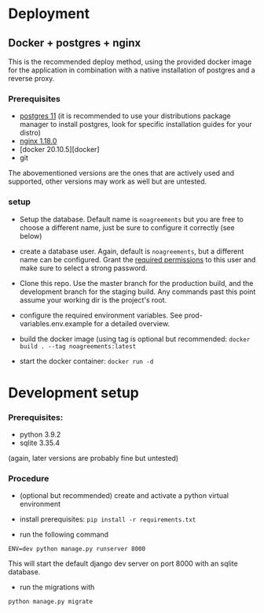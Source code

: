 # Deployment


## Docker + postgres + nginx

This is the recommended deploy method, using the provided docker image for the application
in combination with a native installation of postgres and a reverse proxy.

### Prerequisites

- [postgres 11][postgres] (it is recommended to use your distributions package manager to install postgres, 
  look for specific installation guides for your distro)
- [nginx 1.18.0][nginx]
- [docker 20.10.5][docker]
- git

The abovementioned versions are the ones that are actively used and supported,
other versions may work as well but are untested.

### setup

- Setup the database. Default name is `noagreements` but you are free to choose
  a different name, just be sure to configure it correctly (see below)


- create a database user. Again, default is `noagreements`, but a different name can
  be configured. Grant the [required permissions][django-req-perm] to this user and make sure
  to select a strong password.
  

- Clone this repo. Use the master branch for the production build, and the development 
branch for the staging build. Any commands past this point assume your working dir 
  is the project's root.
  

- configure the required environment variables. See prod-variables.env.example for
a detailed overview.
  
- build the docker image (using tag is optional but recommended:
  `docker build . --tag noagreements:latest`
- start the docker container:
`docker run -d `

[postgres]: https://www.postgresql.org/docs/11/tutorial-install.html
[nginx]: https://nginx.org/en/
[django-req-perm]: https://docs.djangoproject.com/en/3.1/topics/install/#get-your-database-running



# Development setup

### Prerequisites:
- python 3.9.2
- sqlite 3.35.4

(again, later versions are probably fine but untested)


### Procedure

- (optional but recommended) create and activate a python virtual environment
- install prerequisites: `pip install -r requirements.txt`

- run the following command
```shell script
ENV=dev python manage.py runserver 8000
```

This will start the default django dev server on port 8000 with an sqlite database. 

- run the migrations with
```shell script
python manage.py migrate
```
